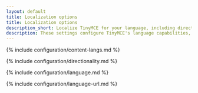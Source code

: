 ```yaml
---
layout: default
title: Localization options
title: Localization options
description_short: Localize TinyMCE for your language, including directionality.
description: These settings configure TinyMCE's language capabilities, including right-to-left support and language Localization.
---
```


{% include configuration/content-langs.md %}

{% include configuration/directionality.md %}

{% include configuration/language.md %}

{% include configuration/language-url.md %}
